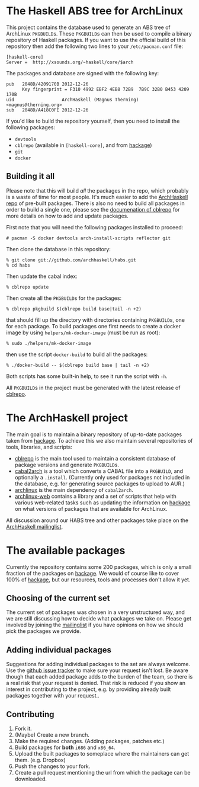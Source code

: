 The Haskell ABS tree for ArchLinux
====================================

This project contains the database used to generate an ABS tree of ArchLinux
`PKGBUILD`s.  These `PKGBUILD`s can then be used to compile a binary repository of
Haskell packages.  If you want to use the official build of this repository
then add the following two lines to your `/etc/pacman.conf` file:

    [haskell-core]
    Server =  http://xsounds.org/~haskell/core/$arch

The packages and database are signed with the following key:

    pub   2048D/4209170B 2012-12-26
          Key fingerprint = F310 4992 EBF2 4EB8 72B9  7B9C 32B0 B453 4209 170B
    uid                  ArchHaskell (Magnus Therning) <magnus@therning.org>
    sub   2048D/A418C0FE 2012-12-26

If you'd like to build the repository yourself, then you need to install the
following packages:

* `devtools`
* `cblrepo` (available in `[haskell-core]`, and from [hackage][6])
* `git`
* `docker`


Building it all
---------------

Please note that this will build *all* the packages in the repo, which probably is a waste of time for most people.  It's much easier to add the [ArchHaskell repo](https://wiki.archlinux.org/index.php/Haskell#ArchHaskell_repository) of pre-built packages.  There is also no need to build all packages in order to build a single one, please see the [documenation of cblrepo](https://github.com/magthe/cblrepo) for more details on how to add and update packages.

First note that you will need the following packages installed to proceed:

    # pacman -S docker devtools arch-install-scripts reflector git

Then clone the database in this repository:

    % git clone git://github.com/archhaskell/habs.git
    % cd habs

Then update the cabal index:

    % cblrepo update

Then create all the `PKGBUILD`s for the packages:

    % cblrepo pkgbuild $(cblrepo build base|tail -n +2)

that should fill up the directory with directories containing `PKGBUILD`s, one for each package.  To build packages one first needs to create a docker image by using `helpers/mk-docker-image` (must be run as root):

    % sudo ./helpers/mk-docker-image

then use the script `docker-build` to build all the packages:

    % ./docker-build -- $(cblrepo build base | tail -n +2)

Both scripts has some built-in help, to see it run the script with `-h`.

All `PKGBUILD`s in the project must be generated with the latest release of [cblrepo][6].

The ArchHaskell project
=======================

The main goal is to maintain a binary repository of up-to-date packages taken from [hackage][1].  To achieve this we also maintain several repositories of tools, libraries, and scripts:

* [cblrepo][6] is the main tool used to maintain a consistent database of package versions and generate `PKGBUILD`s.
* [cabal2arch][2] is a tool which converts a CABAL file into a `PKGBUILD`, and optionally a `.install`. (Currently only used for packages not included in the database, e.g. for generating source packages to upload to AUR.)
* [archlinux][3] is the main dependency of `cabal2arch`.
* [archlinux-web][4] contains a library and a set of scripts that help with various web-related tasks such as updating the information on [hackage][1] on what versions of packages that are available for ArchLinux.

All discussion around our HABS tree and other packages take place on the [ArchHaskell mailinglist][5].

The available packages
======================

Currently the repository contains some 200 packages, which is only a small fraction of the packages on [hackage][1].  We would of course like to cover 100% of [hackage][1], but our resources, tools and processes don't allow it yet.

Choosing of the current set
--------------------------

The current set of packages was chosen in a very unstructured way, and we are still discussing how to decide what packages we take on.  Please get involved by joining the [mailinglist][5] if you have opinions on how we should pick the packages we provide.

Adding individual packages
--------------------------

Suggestions for adding individual packages to the set are always welcome. Use the [github issue tracker][5] to make sure your request isn't lost.  Be aware though that each added package adds to the burden of the team, so there is a real risk that your request is denied.  That risk is reduced if you show an interest in contributing to the project, e.g. by providing already built packages together with your request..

Contributing
------------

1. Fork it.
2. (Maybe) Create a new branch.
3. Make the required changes. (Adding packages, patches etc.)
4. Build packages for **both** `i686` and `x86_64`.
5. Upload the built packages to someplace where the maintainers can get them. (e.g. Dropbox)
6. Push the changes to your fork.
7. Create a pull request mentioning the url from which the package can be downloaded.

[1]: http://hackage.haskell.org/packages/hackage.html
[2]: https://github.com/archhaskell/cabal2arch
[3]: https://github.com/archhaskell/archlinux
[4]: https://github.com/archhaskell/archlinux-web
[5]: https://github.com/archhaskell/habs/issues
[6]: http://hackage.haskell.org/package/cblrepo
